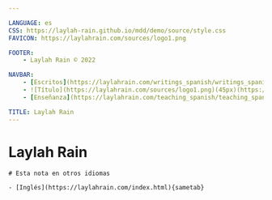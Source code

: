 ```yaml
---

LANGUAGE: es
CSS: https://laylah-rain.github.io/mdd/demo/source/style.css
FAVICON: https://laylahrain.com/sources/logo1.png

FOOTER:
    - Laylah Rain © 2022

NAVBAR:
    - [Escritos](https://laylahrain.com/writings_spanish/writings_spanish.html){sametab}
    - ![Título](https://laylahrain.com/sources/logo1.png)(45px)(https://laylahrain.com){sametab}
    - [Enseñanza](https://laylahrain.com/teaching_spanish/teaching_spanish.html){sametab}

TITLE: Laylah Rain
---
```



# Laylah Rain


```note
# Esta nota en otros idiomas

- [Inglés](https://laylahrain.com/index.html){sametab}

```
